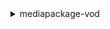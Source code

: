 <details>

<summary>
mediapackage-vod
</summary>

- <details><summary>configure-logs</summary>

  * --egress-access-logs
  * --id
  * --cli-input-json
  * --cli-input-yaml
  * --generate-cli-skeleton


- <details><summary>create-asset</summary>

  * --id
  * --packaging-group-id
  * --resource-id
  * --source-arn
  * --source-role-arn
  * --tags
  * --cli-input-json
  * --cli-input-yaml
  * --generate-cli-skeleton


- <details><summary>create-packaging-configuration</summary>

  * --cmaf-package
  * --dash-package
  * --hls-package
  * --id
  * --mss-package
  * --packaging-group-id
  * --tags
  * --cli-input-json
  * --cli-input-yaml
  * --generate-cli-skeleton


- <details><summary>create-packaging-group</summary>

  * --authorization
  * --egress-access-logs
  * --id
  * --tags
  * --cli-input-json
  * --cli-input-yaml
  * --generate-cli-skeleton


- <details><summary>delete-asset</summary>

  * --id
  * --cli-input-json
  * --cli-input-yaml
  * --generate-cli-skeleton


- <details><summary>delete-packaging-configuration</summary>

  * --id
  * --cli-input-json
  * --cli-input-yaml
  * --generate-cli-skeleton


- <details><summary>delete-packaging-group</summary>

  * --id
  * --cli-input-json
  * --cli-input-yaml
  * --generate-cli-skeleton


- <details><summary>describe-asset</summary>

  * --id
  * --cli-input-json
  * --cli-input-yaml
  * --generate-cli-skeleton


- <details><summary>describe-packaging-configuration</summary>

  * --id
  * --cli-input-json
  * --cli-input-yaml
  * --generate-cli-skeleton


- <details><summary>describe-packaging-group</summary>

  * --id
  * --cli-input-json
  * --cli-input-yaml
  * --generate-cli-skeleton


- <details><summary>help</summary>

  * 


- <details><summary>list-assets</summary>

  * --packaging-group-id
  * --cli-input-json
  * --cli-input-yaml
  * --starting-token
  * --page-size
  * --max-items
  * --generate-cli-skeleton


- <details><summary>list-packaging-configurations</summary>

  * --packaging-group-id
  * --cli-input-json
  * --cli-input-yaml
  * --starting-token
  * --page-size
  * --max-items
  * --generate-cli-skeleton


- <details><summary>list-packaging-groups</summary>

  * --cli-input-json
  * --cli-input-yaml
  * --starting-token
  * --page-size
  * --max-items
  * --generate-cli-skeleton


- <details><summary>list-tags-for-resource</summary>

  * --resource-arn
  * --cli-input-json
  * --cli-input-yaml
  * --generate-cli-skeleton


- <details><summary>tag-resource</summary>

  * --resource-arn
  * --tags
  * --cli-input-json
  * --cli-input-yaml
  * --generate-cli-skeleton


- <details><summary>untag-resource</summary>

  * --resource-arn
  * --tag-keys
  * --cli-input-json
  * --cli-input-yaml
  * --generate-cli-skeleton


- <details><summary>update-packaging-group</summary>

  * --authorization
  * --id
  * --cli-input-json
  * --cli-input-yaml
  * --generate-cli-skeleton


</details>

